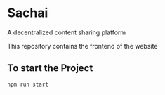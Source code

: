 # Sachai 
A decentralized content sharing platform 

This repository contains the frontend of the website 

## To start the Project
`npm run start` 
